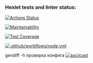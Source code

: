 ### Hexlet tests and linter status:
[![Actions Status](https://github.com/Shalygin-Sergey/frontend-project-46/workflows/hexlet-check/badge.svg)](https://github.com/Shalygin-Sergey/frontend-project-46/actions)

[![Maintainability](https://api.codeclimate.com/v1/badges/58f2eadd0086d4280507/maintainability)](https://codeclimate.com/github/Shalygin-Sergey/frontend-project-46/maintainability)

[![Test Coverage](https://api.codeclimate.com/v1/badges/58f2eadd0086d4280507/test_coverage)](https://codeclimate.com/github/Shalygin-Sergey/frontend-project-46/test_coverage)

[![.github/workflows/node.yml](https://github.com/Shalygin-Sergey/frontend-project-46/actions/workflows/node.yml/badge.svg)](https://github.com/Shalygin-Sergey/frontend-project-46/actions/workflows/node.yml)

gendiff -h проверка конфига
[![asciicast](https://asciinema.org/a/PmgC3fSUf1PWkdWalWNQ9Golt.svg)](https://asciinema.org/a/PmgC3fSUf1PWkdWalWNQ9Golt)

